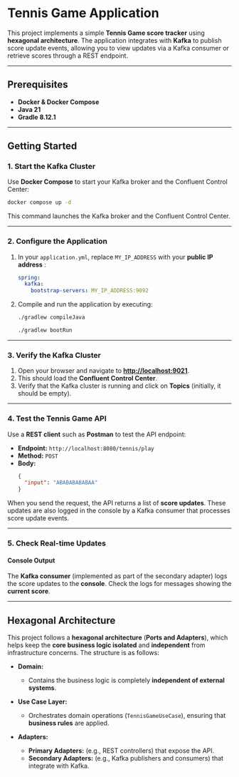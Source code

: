 # Tennis Game Application

This project implements a simple **Tennis Game score tracker** using **hexagonal architecture**. The application integrates with **Kafka** to publish score update events, allowing you to view updates via a Kafka consumer or retrieve scores through a REST endpoint.

---

## Prerequisites

- **Docker & Docker Compose**
- **Java 21**
- **Gradle 8.12.1**

---

## Getting Started

### 1. Start the Kafka Cluster

Use **Docker Compose** to start your Kafka broker and the Confluent Control Center:

```bash
docker compose up -d
```

This command launches the Kafka broker and the Confluent Control Center.

---

### 2. Configure the Application

1. In your `application.yml`, replace `MY_IP_ADDRESS` with your **public IP address** :

   ```yaml
   spring:
     kafka:
       bootstrap-servers: MY_IP_ADDRESS:9092
   ```

2. Compile and run the application by executing:

   ```bash
   ./gradlew compileJava
   ```
   ```bash
   ./gradlew bootRun
   ```

---

### 3. Verify the Kafka Cluster

1. Open your browser and navigate to **[http://localhost:9021](http://localhost:9021)**.
2. This should load the **Confluent Control Center**.
3. Verify that the Kafka cluster is running and click on **Topics** (initially, it should be empty).

---

### 4. Test the Tennis Game API

Use a **REST client** such as **Postman** to test the API endpoint:

- **Endpoint:** `http://localhost:8080/tennis/play`
- **Method:** `POST`
- **Body:**
  ```json
  {
    "input": "ABABABABABAA"
  }
  ```

When you send the request, the API returns a list of **score updates**. These updates are also logged in the console by a Kafka consumer that processes score update events.

---

### 5. Check Real-time Updates

#### Console Output

The **Kafka consumer** (implemented as part of the secondary adapter) logs the score updates to the **console**. Check the logs for messages showing the **current score**.

---

## Hexagonal Architecture

This project follows a **hexagonal architecture** (**Ports and Adapters**), which helps keep the **core business logic isolated** and **independent** from infrastructure concerns. The structure is as follows:

- **Domain:**

    - Contains the business logic is completely **independent of external systems**.

- **Use Case Layer:**

    - Orchestrates domain operations (`TennisGameUseCase`), ensuring that **business rules** are applied.

- **Adapters:**

    - **Primary Adapters:** (e.g., REST controllers) that expose the API.
    - **Secondary Adapters:** (e.g., Kafka publishers and consumers) that integrate with Kafka.


